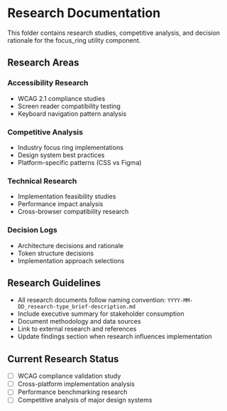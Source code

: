 # Research Documentation

This folder contains research studies, competitive analysis, and decision rationale for the focus_ring utility component.

## Research Areas

### Accessibility Research
- WCAG 2.1 compliance studies
- Screen reader compatibility testing
- Keyboard navigation pattern analysis

### Competitive Analysis
- Industry focus ring implementations
- Design system best practices
- Platform-specific patterns (CSS vs Figma)

### Technical Research
- Implementation feasibility studies
- Performance impact analysis
- Cross-browser compatibility research

### Decision Logs
- Architecture decisions and rationale
- Token structure decisions
- Implementation approach selections

## Research Guidelines

- All research documents follow naming convention: `YYYY-MM-DD_research-type_brief-description.md`
- Include executive summary for stakeholder consumption
- Document methodology and data sources
- Link to external research and references
- Update findings section when research influences implementation

## Current Research Status

- [ ] WCAG compliance validation study
- [ ] Cross-platform implementation analysis  
- [ ] Performance benchmarking research
- [ ] Competitive analysis of major design systems